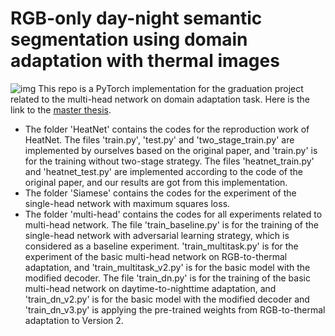 # RGB-only day-night semantic segmentation using domain adaptation with thermal images
![img](https://github.com/tue-mps-edu/graduation-project-2020-sonnefred/blob/main/image/multi-head.jpg)
This repo is a PyTorch implementation for the graduation project related to the multi-head network on domain adaptation task. Here is the link to the [master thesis](https://drive.google.com/drive/folders/1vLEvAW_X31_8gtIPl380kn8PTQhHSmin?usp=sharing).
* The folder 'HeatNet' contains the codes for the reproduction work of HeatNet. The files 'train.py', 'test.py' and 'two_stage_train.py' are implemented by ourselves based on the original paper, and 'train.py' is for the training without two-stage strategy. The files 'heatnet_train.py' and 'heatnet_test.py' are implemented according to the code of the original paper, and our results are got from this implementation.
* The folder 'Siamese' contains the codes for the experiment of the single-head network with maximum squares loss.
* The folder 'multi-head' contains the codes for all experiments related to multi-head network. The file 'train_baseline.py' is for the training of the single-head network with adversarial learning strategy, which is considered as a baseline experiment. 'train_multitask.py' is for the experiment of the basic multi-head network on RGB-to-thermal adaptation, and 'train_multitask_v2.py' is for the basic model with the modified decoder. The file 'train_dn.py' is for the training of the basic multi-head network on daytime-to-nighttime adaptation, and 'train_dn_v2.py' is for the basic model with the modified decoder and 'train_dn_v3.py' is applying the pre-trained weights from RGB-to-thermal adaptation to Version 2.

